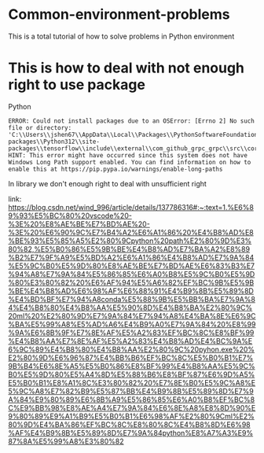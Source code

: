 # Common-environment-problems
This is a total tutorial of how to solve problems in Python environment 

# This is how to deal with not enough right to use package
Python
```
ERROR: Could not install packages due to an OSError: [Errno 2] No such file or directory: 'C:\\Users\\jshen67\\AppData\\Local\\Packages\\PythonSoftwareFoundation.Python.3.12_qbz5n2kfra8p0\\LocalCache\\local-packages\\Python312\\site-packages\\tensorflow\\include\\external\\com_github_grpc_grpc\\src\\core\\ext\\filters\\client_channel\\lb_policy\\grpclb\\client_load_reporting_filter.h'
HINT: This error might have occurred since this system does not have Windows Long Path support enabled. You can find information on how to enable this at https://pip.pypa.io/warnings/enable-long-paths
```
In library we don't enough right to deal with unsufficient right

link:
https://blog.csdn.net/wind_996/article/details/137786316#:~:text=1.%E6%89%93%E5%BC%80%20vscode%20-%3E%20%E8%AE%BE%E7%BD%AE%20-%3E%20%E6%90%9C%E7%B4%A2%E6%A1%86%20%E4%B8%AD%E8%BE%93%E5%85%A5%E2%80%9Cpython%20path%E2%80%9D%E3%80%82,%E5%B0%86%E5%9B%BE%E4%B8%AD%E7%BA%A2%E8%89%B2%E7%9F%A9%E5%BD%A2%E6%A1%86%E4%B8%AD%E7%9A%84%E5%9C%B0%E5%9D%80%E8%AE%BE%E7%BD%AE%E6%83%B3%E7%94%A8%E7%9A%84%E5%86%85%E6%A0%B8%E5%9C%B0%E5%9D%80%E3%80%82%20%E6%AF%94%E5%A6%82%EF%BC%9B%E5%9B%BE%E4%B8%AD%E6%98%AF%E6%88%91%E4%B9%8B%E5%89%8D%E4%BD%BF%E7%94%A8conda%E5%88%9B%E5%BB%BA%E7%9A%84%E4%B8%80%E4%B8%AA%E5%90%8D%E4%B8%BA%E2%80%9C%20ml%20%E2%80%9D%E7%9A%84%E7%94%A8%E4%BA%8E%E6%9C%BA%E5%99%A8%E5%AD%A6%E4%B9%A0%E7%9A%84%20%E8%99%9A%E6%8B%9F%E7%8E%AF%E5%A2%83%EF%BC%8C%E8%BF%99%E4%B8%AA%E7%8E%AF%E5%A2%83%E4%B8%AD%E4%BC%9A%E6%9C%89%E4%B8%80%E4%B8%AA%E2%80%9C%20pyhon.exe%20%E2%80%9D%E6%96%87%E4%BB%B6%EF%BC%8C%E5%B0%B1%E7%9B%B4%E6%8E%A5%E5%B0%86%E8%BF%99%E4%B8%AA%E5%9C%B0%E5%9D%80%E5%A4%8D%E5%88%B6%E8%BF%87%E6%9D%A5%E5%B0%B1%E8%A1%8C%E3%80%82%20%E7%8E%B0%E5%9C%A8%E5%9C%A8%E7%82%B9%E5%87%BB%E4%B9%8B%E5%89%8D%E7%9A%84%E9%80%89%E6%8B%A9%E5%86%85%E6%A0%B8%EF%BC%8C%E9%BB%98%E8%AE%A4%E7%9A%84%E6%8E%A8%E8%8D%90%E9%80%89%E9%A1%B9%E5%B0%B1%E6%98%AF%E2%80%9Cml%E2%80%9D%E4%BA%86%EF%BC%8C%E8%80%8C%E4%B8%8D%E6%98%AF%E4%B9%8B%E5%89%8D%E7%9A%84python%E8%A7%A3%E9%87%8A%E5%99%A8%E3%80%82
